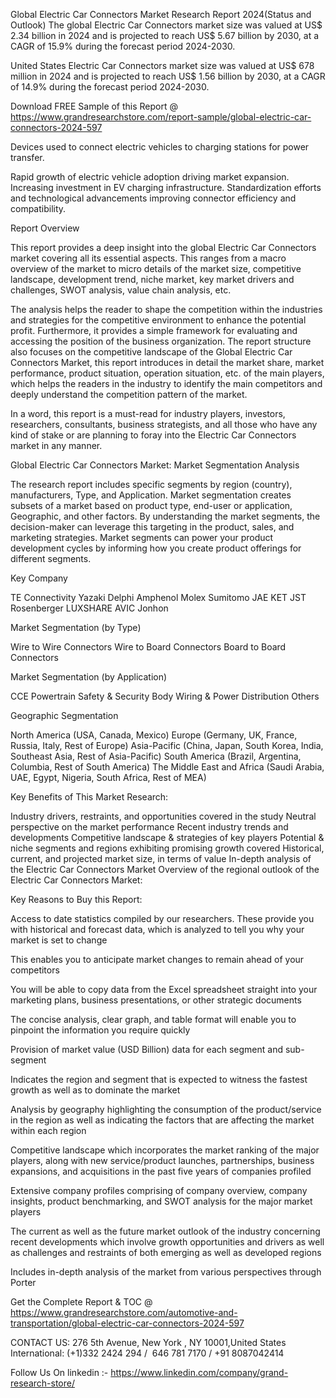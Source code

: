 Global Electric Car Connectors Market Research Report 2024(Status and Outlook)
The global Electric Car Connectors market size was valued at US$ 2.34 billion in 2024 and is projected to reach US$ 5.67 billion by 2030, at a CAGR of 15.9% during the forecast period 2024-2030.

United States Electric Car Connectors market size was valued at US$ 678 million in 2024 and is projected to reach US$ 1.56 billion by 2030, at a CAGR of 14.9% during the forecast period 2024-2030.

Download FREE Sample of this Report @ https://www.grandresearchstore.com/report-sample/global-electric-car-connectors-2024-597

Devices used to connect electric vehicles to charging stations for power transfer.

Rapid growth of electric vehicle adoption driving market expansion. Increasing investment in EV charging infrastructure. Standardization efforts and technological advancements improving connector efficiency and compatibility.

Report Overview

This report provides a deep insight into the global Electric Car Connectors market covering all its essential aspects. This ranges from a macro overview of the market to micro details of the market size, competitive landscape, development trend, niche market, key market drivers and challenges, SWOT analysis, value chain analysis, etc.

The analysis helps the reader to shape the competition within the industries and strategies for the competitive environment to enhance the potential profit. Furthermore, it provides a simple framework for evaluating and accessing the position of the business organization. The report structure also focuses on the competitive landscape of the Global Electric Car Connectors Market, this report introduces in detail the market share, market performance, product situation, operation situation, etc. of the main players, which helps the readers in the industry to identify the main competitors and deeply understand the competition pattern of the market.

In a word, this report is a must-read for industry players, investors, researchers, consultants, business strategists, and all those who have any kind of stake or are planning to foray into the Electric Car Connectors market in any manner.

Global Electric Car Connectors Market: Market Segmentation Analysis

The research report includes specific segments by region (country), manufacturers, Type, and Application. Market segmentation creates subsets of a market based on product type, end-user or application, Geographic, and other factors. By understanding the market segments, the decision-maker can leverage this targeting in the product, sales, and marketing strategies. Market segments can power your product development cycles by informing how you create product offerings for different segments.

Key Company

TE Connectivity
Yazaki
Delphi
Amphenol
Molex
Sumitomo
JAE
KET
JST
Rosenberger
LUXSHARE
AVIC Jonhon

Market Segmentation (by Type)

Wire to Wire Connectors
Wire to Board Connectors
Board to Board Connectors

Market Segmentation (by Application)

CCE
Powertrain
Safety & Security
Body Wiring & Power Distribution
Others

Geographic Segmentation

North America (USA, Canada, Mexico)
Europe (Germany, UK, France, Russia, Italy, Rest of Europe)
Asia-Pacific (China, Japan, South Korea, India, Southeast Asia, Rest of Asia-Pacific)
South America (Brazil, Argentina, Columbia, Rest of South America)
The Middle East and Africa (Saudi Arabia, UAE, Egypt, Nigeria, South Africa, Rest of MEA)

Key Benefits of This Market Research:

Industry drivers, restraints, and opportunities covered in the study
Neutral perspective on the market performance
Recent industry trends and developments
Competitive landscape & strategies of key players
Potential & niche segments and regions exhibiting promising growth covered
Historical, current, and projected market size, in terms of value
In-depth analysis of the Electric Car Connectors Market
Overview of the regional outlook of the Electric Car Connectors Market:

Key Reasons to Buy this Report:

Access to date statistics compiled by our researchers. These provide you with historical and forecast data, which is analyzed to tell you why your market is set to change

This enables you to anticipate market changes to remain ahead of your competitors

You will be able to copy data from the Excel spreadsheet straight into your marketing plans, business presentations, or other strategic documents

The concise analysis, clear graph, and table format will enable you to pinpoint the information you require quickly

Provision of market value (USD Billion) data for each segment and sub-segment

Indicates the region and segment that is expected to witness the fastest growth as well as to dominate the market

Analysis by geography highlighting the consumption of the product/service in the region as well as indicating the factors that are affecting the market within each region

Competitive landscape which incorporates the market ranking of the major players, along with new service/product launches, partnerships, business expansions, and acquisitions in the past five years of companies profiled

Extensive company profiles comprising of company overview, company insights, product benchmarking, and SWOT analysis for the major market players

The current as well as the future market outlook of the industry concerning recent developments which involve growth opportunities and drivers as well as challenges and restraints of both emerging as well as developed regions

Includes in-depth analysis of the market from various perspectives through Porter

Get the Complete Report & TOC @ https://www.grandresearchstore.com/automotive-and-transportation/global-electric-car-connectors-2024-597

CONTACT US:
276 5th Avenue, New York , NY 10001,United States
International: (+1)332 2424 294 /  646 781 7170 / +91 8087042414

Follow Us On linkedin :- https://www.linkedin.com/company/grand-research-store/
